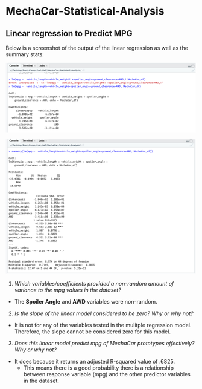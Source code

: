 # MechaCar-Statistical-Analysis

## Linear regression to Predict MPG

Below is a screenshot of the output of the linear regression as well as the summary stats:

![linear regression for mpg](https://github.com/Kyle2Miles93/MechaCar-Statistical-Analysis/blob/main/Resources/R_Script_linear_reg.png)

![summary stats](https://github.com/Kyle2Miles93/MechaCar-Statistical-Analysis/blob/main/Resources/R_Script_Summary.png)

1) *Which variables/coefficients provided a non-random amount of variance to the mpg values in the dataset?*
  - The **Spoiler Angle** and **AWD** variables were non-random.

2) *Is the slope of the linear model considered to be zero? Why or why not?*
  - It is not for any of the variables tested in the mulitple regression model. Therefore, the slope cannot be considered zero for this model.

3) *Does this linear model predict mpg of MechaCar prototypes effectively? Why or why not?*
  - It does because it returns an adjusted R-squared value of .6825. 
     * This means there is a good probability there is a relationship between response variable (mpg) and the other predictor variables in the dataset.

## 
